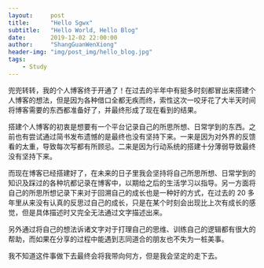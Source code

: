 ```yaml
---
layout:     post
title:      "Hello Sgwx"
subtitle:   "Hello World, Hello Blog"
date:       2019-12-02 22:00:00
author:     "ShangGuanWenXiong"
header-img: "img/post_img/hello_blog.jpg"
tags:
    - Study
---
```


兜兜转转，我的个人博客终于开通了！在过去的半年中有挺多时刻都冒出来搭建个人博客的想法，但是因为各种借口全都无疾而终，索性这次一咬牙花了大半天时间将博客需要的东西都准备好了，并最终形成了现在看到的结果。

搭建个人博客的初衷是想要有一个平台记录自己的所思所想、日常学到的东西。之前也有尝试通过简书发布遗憾的是最终也没有坚持下来。一来是因为对外界的反馈看的太重，导致每次写都有所顾忌。二来是因为行动系统的搭建十分薄弱导致最终没有坚持下来。

而现在博客已经搭建好了，在未来的日子里我会坚持将自己所思所想、日常学到的知识及踩过的各种坑都记录在博客中，以期给之后的生活学习以指导。另一方面将自己的所思所想记录下来对于回溯自己的成长也是一种好的方式，在过去的 20 多年里从来没有认真的反思过自己的成长，只是在某个时刻会出现比上次有成长的感觉，但是具体描述时又完全无法通过文字描述出来。

另外通过将自己的想法诉诸文字对于打理自己的思维、训练自己的逻辑都有很大的帮助，而如果在分享的过程中能遇到志同道合的朋友也不失为一桩美事。

我不知道这件事做下去最终会将我带向何方，但是我会坚定的走下去。
